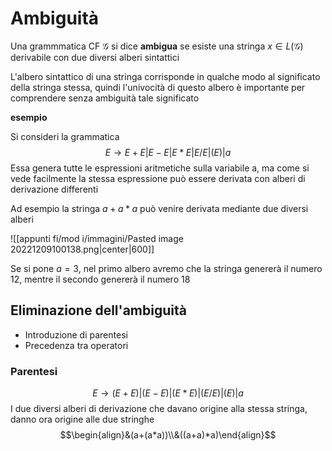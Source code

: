 
# Ambiguità

Una grammmatica CF $\mathcal G$ si dice **ambigua** se esiste una stringa $x\in L(\mathcal G)$ derivabile con due diversi alberi sintattici

L'albero sintattico di una stringa corrisponde in qualche modo al significato della stringa stessa, quindi l'univocità di questo albero è importante per comprendere senza ambiguità tale significato

**esempio**

Si consideri la grammatica 
$$E\to E+E|E-E|E*E|E/E|(E)|a$$
Essa genera tutte le espressioni aritmetiche sulla variabile a, ma come si vede facilmente la stessa espressione può essere derivata con alberi di derivazione differenti

Ad esempio la stringa $a+a*a$ può venire derivata mediante due diversi alberi 

![[appunti fi/mod i/immagini/Pasted image 20221209100138.png|center|600]]

Se si pone $a=3$, nel primo albero avremo che la stringa genererà il numero 12, mentre il secondo genererà il numero 18

## Eliminazione dell'ambiguità

- Introduzione di parentesi
- Precedenza tra operatori

### Parentesi
$$E\to (E+E)|(E-E)|(E*E)|(E/E)|(E)|a$$
I due diversi alberi di derivazione che davano origine alla stessa stringa, danno ora origine alle due stringhe
$$\begin{align}&(a+(a*a))\\&((a+a)*a)\end{align}$$

